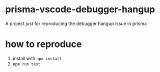 # prisma-vscode-debugger-hangup
A project just for reproducing the debugger hangup issue in prisma


# how to reproduce
1. install with `npm install`
2. `npm run test`